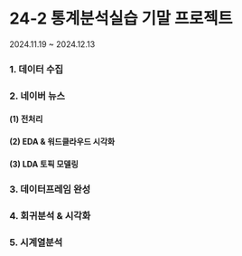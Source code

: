 # 24-2 통계분석실습 기말 프로젝트 
2024.11.19 ~ 2024.12.13

### 1. 데이터 수집
### 2. 네이버 뉴스
#### (1) 전처리
#### (2) EDA & 워드클라우드 시각화
#### (3) LDA 토픽 모델링
### 3. 데이터프레임 완성
### 4. 회귀분석 & 시각화
### 5. 시계열분석
